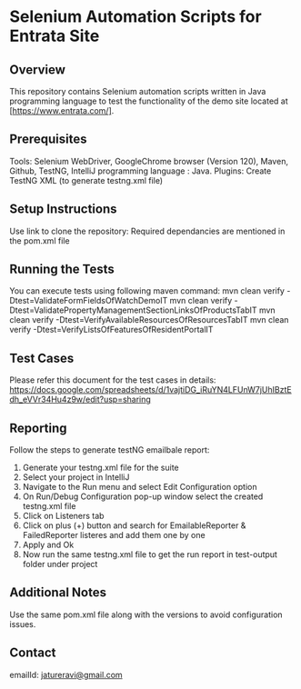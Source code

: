 # Selenium Automation Scripts for Entrata Site

## Overview

This repository contains Selenium automation scripts written in Java programming language to test the functionality of the demo site located at [https://www.entrata.com/].

## Prerequisites

Tools: Selenium WebDriver, GoogleChrome browser (Version 120), Maven, Github, TestNG, IntelliJ
programming language : Java.
Plugins: Create TestNG XML (to generate testng.xml file)

## Setup Instructions

Use link to clone the repository: 
Required dependancies are mentioned in the pom.xml file

## Running the Tests

You can execute tests using following maven command:
mvn clean verify -Dtest=ValidateFormFieldsOfWatchDemoIT
mvn clean verify -Dtest=ValidatePropertyManagementSectionLinksOfProductsTabIT
mvn clean verify -Dtest=VerifyAvailableResourcesOfResourcesTabIT
mvn clean verify -Dtest=VerifyListsOfFeaturesOfResidentPortalIT

## Test Cases
Please refer this document for the test cases in details: https://docs.google.com/spreadsheets/d/1vajtiDG_iRuYN4LFUnW7jUhIBztEdh_eVVr34Hu4z9w/edit?usp=sharing

## Reporting

Follow the steps to generate testNG emailbale report:
1) Generate your testng.xml file for the suite
2) Select your project in IntelliJ
3) Navigate to the Run menu and select Edit Configuration option
4) On Run/Debug Configuration pop-up window select the created testng.xml file
5) Click on Listeners tab
6) Click on plus (+) button and search for EmailableReporter & FailedReporter listeres and add them one by one
7) Apply and Ok
8) Now run the same testng.xml file to get the run report in test-output folder under project 

## Additional Notes

Use the same pom.xml file along with the versions to avoid configuration issues.
## Contact

emailId: jatureravi@gmail.com

